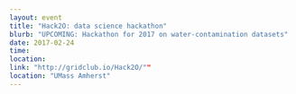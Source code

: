 ```yaml
---
layout: event
title: "Hack2O: data science hackathon"
blurb: "UPCOMING: Hackathon for 2017 on water-contamination datasets"
date: 2017-02-24
time:
location:
link: "http://gridclub.io/Hack2O/""
location: "UMass Amherst"
---
```

